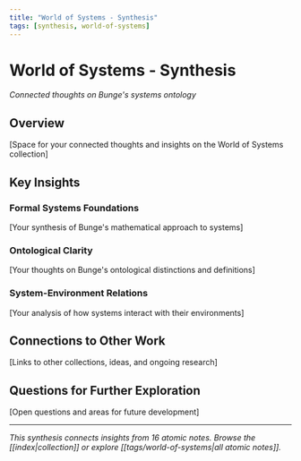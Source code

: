 ```yaml
---
title: "World of Systems - Synthesis"
tags: [synthesis, world-of-systems]
---
```


# World of Systems - Synthesis
*Connected thoughts on Bunge's systems ontology*

## Overview

[Space for your connected thoughts and insights on the World of Systems collection]

## Key Insights

### Formal Systems Foundations

[Your synthesis of Bunge's mathematical approach to systems]

### Ontological Clarity

[Your thoughts on Bunge's ontological distinctions and definitions]

### System-Environment Relations

[Your analysis of how systems interact with their environments]

## Connections to Other Work

[Links to other collections, ideas, and ongoing research]

## Questions for Further Exploration

[Open questions and areas for future development]

---

*This synthesis connects insights from 16 atomic notes. Browse the [[index|collection]] or explore [[tags/world-of-systems|all atomic notes]].* 